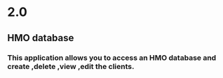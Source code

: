 # 2.0

## HMO database

### This application allows you to access an HMO database and create ,delete ,view ,edit the clients.
